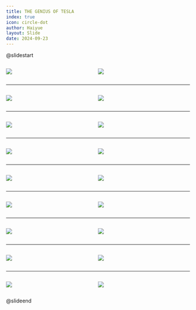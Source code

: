```yaml
---
title: THE GENIUS OF TESLA
index: true
icon: circle-dot
author: Haiyue
layout: Slide
date: 2024-09-23
---
```

 
@slidestart

<div style="display:flex">
<div style="flex:1">

![](https://raw.githubusercontent.com/yclord/reading/refs/heads/master/english/Level-U/THE%20GENIUS%20OF%20TESLA/001.webp)
</div>
<div style="flex:1">

![](https://raw.githubusercontent.com/yclord/reading/refs/heads/master/english/Level-U/THE%20GENIUS%20OF%20TESLA/002.webp)
</div>
</div>

---

<div style="display:flex">
<div style="flex:1">

![](https://raw.githubusercontent.com/yclord/reading/refs/heads/master/english/Level-U/THE%20GENIUS%20OF%20TESLA/003.webp)
</div>
<div style="flex:1">

![](https://raw.githubusercontent.com/yclord/reading/refs/heads/master/english/Level-U/THE%20GENIUS%20OF%20TESLA/004.webp)
</div>
</div>

---

<div style="display:flex">
<div style="flex:1">

![](https://raw.githubusercontent.com/yclord/reading/refs/heads/master/english/Level-U/THE%20GENIUS%20OF%20TESLA/005.webp)
</div>
<div style="flex:1">

![](https://raw.githubusercontent.com/yclord/reading/refs/heads/master/english/Level-U/THE%20GENIUS%20OF%20TESLA/006.webp)
</div>
</div>

---

<div style="display:flex">
<div style="flex:1">

![](https://raw.githubusercontent.com/yclord/reading/refs/heads/master/english/Level-U/THE%20GENIUS%20OF%20TESLA/007.webp)
</div>
<div style="flex:1">

![](https://raw.githubusercontent.com/yclord/reading/refs/heads/master/english/Level-U/THE%20GENIUS%20OF%20TESLA/008.webp)
</div>
</div>

---

<div style="display:flex">
<div style="flex:1">

![](https://raw.githubusercontent.com/yclord/reading/refs/heads/master/english/Level-U/THE%20GENIUS%20OF%20TESLA/009.webp)
</div>
<div style="flex:1">

![](https://raw.githubusercontent.com/yclord/reading/refs/heads/master/english/Level-U/THE%20GENIUS%20OF%20TESLA/010.webp)
</div>
</div>

---

<div style="display:flex">
<div style="flex:1">

![](https://raw.githubusercontent.com/yclord/reading/refs/heads/master/english/Level-U/THE%20GENIUS%20OF%20TESLA/011.webp)
</div>
<div style="flex:1">

![](https://raw.githubusercontent.com/yclord/reading/refs/heads/master/english/Level-U/THE%20GENIUS%20OF%20TESLA/012.webp)
</div>
</div>

---

<div style="display:flex">
<div style="flex:1">

![](https://raw.githubusercontent.com/yclord/reading/refs/heads/master/english/Level-U/THE%20GENIUS%20OF%20TESLA/013.webp)
</div>
<div style="flex:1">

![](https://raw.githubusercontent.com/yclord/reading/refs/heads/master/english/Level-U/THE%20GENIUS%20OF%20TESLA/014.webp)
</div>
</div>

---

<div style="display:flex">
<div style="flex:1">

![](https://raw.githubusercontent.com/yclord/reading/refs/heads/master/english/Level-U/THE%20GENIUS%20OF%20TESLA/015.webp)
</div>
<div style="flex:1">

![](https://raw.githubusercontent.com/yclord/reading/refs/heads/master/english/Level-U/THE%20GENIUS%20OF%20TESLA/016.webp)
</div>
</div>

---

<div style="display:flex">
<div style="flex:1">

![](https://raw.githubusercontent.com/yclord/reading/refs/heads/master/english/Level-U/THE%20GENIUS%20OF%20TESLA/017.webp)
</div>
<div style="flex:1">

![](https://raw.githubusercontent.com/yclord/reading/refs/heads/master/english/Level-U/THE%20GENIUS%20OF%20TESLA/018.webp)
</div>
</div>

@slideend